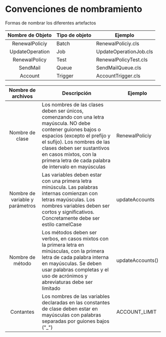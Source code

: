 # Convenciones de nombramiento

Formas de nombrar los diferentes artefactos

| Nombre de Objeto | Tipo de objeto | Ejemplo                |
| :--------------: | -------------- | ---------------------- |
|  RenewalPoliciy  | Batch          | RenewalPoliciy.cls     |
| UpdateOperation  | Job            | UpdateOperationJob.cls |
|  RenewalPolicy   | Test           | RenewalPolicyTest.cls  |
|     SendMail     | Queue          | SendMailQueue.cls      |
|     Account      | Trigger        | AccountTrigger.cls     |

|       Nombre de archivos        | Descripción                                                                                                                                                                                                                                                                                  | Ejemplo          |
| :-----------------------------: | -------------------------------------------------------------------------------------------------------------------------------------------------------------------------------------------------------------------------------------------------------------------------------------------- | ---------------- |
|         Nombre de clase         | Los nombres de las clases deben ser únicos, comenzando con una letra mayúscula. NO debe contener guiones bajos o espacios (excepto el prefijo y el sufijo). Los nombres de las clases deben ser sustantivos en casos mixtos, con la primera letra de cada palabra de intervalo en mayúsculas | RenewalPoliciy   |
| Nombre de variable y parámetros | Las variables deben estar con una primera letra minúscula. Las palabras internas comienzan con letras mayúsculas. Los nombres variables deben ser cortos y significativos. Concretamente debe ser estilo camelCase                                                                           | updateAccounts   |
|        Nombre de método         | Los métodos deben ser verbos, en casos mixtos con la primera letra en minúsculas, con la primera letra de cada palabra interna en mayúsculas. Se deben usar palabras completas y el uso de acrónimos y abreviaturas debe ser limitado                                                        | updateAccounts() |
|            Contantes            | Los nombres de las variables declaradas en las constantes de clase deben estar en mayúsculas con palabras separadas por guiones bajos ("\_")                                                                                                                                                 | ACCOUNT_LIMIT    |
